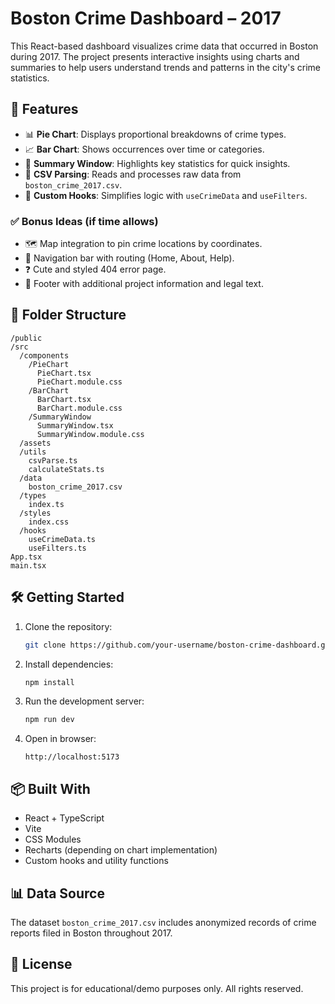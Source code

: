 
# Boston Crime Dashboard – 2017

This React-based dashboard visualizes crime data that occurred in Boston during 2017. The project presents interactive insights using charts and summaries to help users understand trends and patterns in the city's crime statistics.

## 🚀 Features

- 📊 **Pie Chart**: Displays proportional breakdowns of crime types.
- 📈 **Bar Chart**: Shows occurrences over time or categories.
- 🧾 **Summary Window**: Highlights key statistics for quick insights.
- 📂 **CSV Parsing**: Reads and processes raw data from `boston_crime_2017.csv`.
- 🧠 **Custom Hooks**: Simplifies logic with `useCrimeData` and `useFilters`.

### ✅ Bonus Ideas (if time allows)
- 🗺️ Map integration to pin crime locations by coordinates.
- 🧭 Navigation bar with routing (Home, About, Help).
- ❓ Cute and styled 404 error page.
- 👣 Footer with additional project information and legal text.

## 📁 Folder Structure

```
/public
/src
  /components
    /PieChart
      PieChart.tsx
      PieChart.module.css
    /BarChart
      BarChart.tsx
      BarChart.module.css
    /SummaryWindow
      SummaryWindow.tsx
      SummaryWindow.module.css
  /assets
  /utils
    csvParse.ts
    calculateStats.ts
  /data
    boston_crime_2017.csv
  /types
    index.ts
  /styles
    index.css
  /hooks
    useCrimeData.ts
    useFilters.ts
App.tsx
main.tsx
```

## 🛠️ Getting Started

1. Clone the repository:

   ```bash
   git clone https://github.com/your-username/boston-crime-dashboard.git
   ```

2. Install dependencies:

   ```bash
   npm install
   ```

3. Run the development server:

   ```bash
   npm run dev
   ```

4. Open in browser:

   ```
   http://localhost:5173
   ```

## 📦 Built With

- React + TypeScript
- Vite
- CSS Modules
- Recharts (depending on chart implementation)
- Custom hooks and utility functions

## 📊 Data Source

The dataset `boston_crime_2017.csv` includes anonymized records of crime reports filed in Boston throughout 2017.

## 📄 License

This project is for educational/demo purposes only. All rights reserved.
